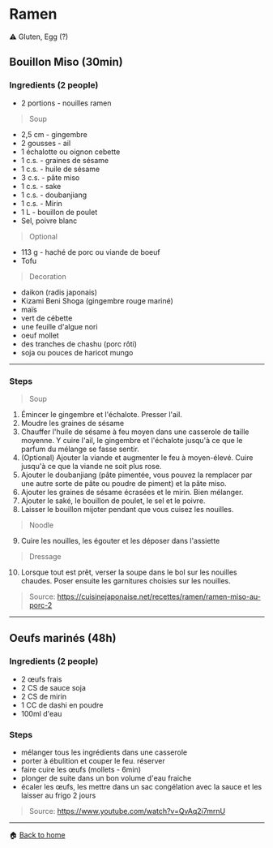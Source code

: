 # Ramen

:warning: Gluten, Egg (?)

## Bouillon Miso (30min)

### Ingredients (2 people)

- 2 portions - nouilles ramen

> Soup
- 2,5 cm - gingembre
- 2 gousses - ail
- 1 échalotte ou oignon cebette
- 1 c.s. - graines de sésame
- 1 c.s. - huile de sésame
- 3 c.s. - pâte miso
- 1 c.s. - sake
- 1 c.s. - doubanjiang
- 1 c.s. - Mirin
- 1 L - bouillon de poulet
- Sel, poivre blanc

> Optional
- 113 g - haché de porc ou viande de boeuf
- Tofu

> Decoration
- daikon (radis japonais)
- Kizami Beni Shoga (gingembre rouge mariné)
- maïs
- vert de cébette
- une feuille d'algue nori
- oeuf mollet
- des tranches de chashu (porc rôti)
- soja ou pouces de haricot mungo

---

### Steps

> Soup

1. Émincer le gingembre et l'échalote. Presser l'ail.
2. Moudre les graines de sésame
3. Chauffer l'huile de sésame à feu moyen dans une casserole de taille moyenne. Y cuire l'ail, le gingembre et l'échalote jusqu'à ce que le parfum du mélange se fasse sentir.
4. (Optional) Ajouter la viande et augmenter le feu à moyen-élevé. Cuire jusqu'à ce que la viande ne soit plus rose.
5. Ajouter le doubanjiang (pâte pimentée, vous pouvez la remplacer par une autre sorte de pâte ou poudre de piment) et la pâte miso.
6. Ajouter les graines de sésame écrasées et le mirin. Bien mélanger.
7. Ajouter le saké, le bouillon de poulet, le sel et le poivre.
8. Laisser le bouillon mijoter pendant que vous cuisez les nouilles.

> Noodle

9. Cuire les nouilles, les égouter et les déposer dans l'assiette

> Dressage

10. Lorsque tout est prêt, verser la soupe dans le bol sur les nouilles chaudes. Poser ensuite les garnitures choisies sur les nouilles. 

> Source: https://cuisinejaponaise.net/recettes/ramen/ramen-miso-au-porc-2

---

## Oeufs marinés (48h)

### Ingredients (2 people)

- 2 œufs frais
- 2 CS de sauce soja
- 2 CS de mirin
- 1 CC de dashi en poudre
- 100ml d'eau

### Steps

- mélanger tous les ingrédients dans une casserole
- porter à ébulition et couper le feu. réserver
- faire cuire les œufs (mollets - 6min) 
- plonger de suite dans un bon volume d'eau fraiche
- écaler les œufs, les mettre dans un sac congélation avec la sauce et les laisser au frigo 2 jours

> Source: https://www.youtube.com/watch?v=QvAq2i7mrnU

---

:house: [Back to home](../README.md)